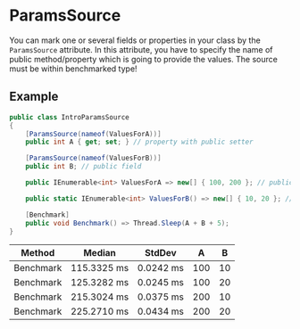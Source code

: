 # ParamsSource

You can mark one or several fields or properties in your class by the `ParamsSource` attribute. In this attribute, you have to specify the name of public method/property which is going to provide the values. The source must be within benchmarked type!

## Example

```cs
public class IntroParamsSource
{
    [ParamsSource(nameof(ValuesForA))]
    public int A { get; set; } // property with public setter

    [ParamsSource(nameof(ValuesForB))]
    public int B; // public field

    public IEnumerable<int> ValuesForA => new[] { 100, 200 }; // public property

    public static IEnumerable<int> ValuesForB() => new[] { 10, 20 }; // public static method

    [Benchmark]
    public void Benchmark() => Thread.Sleep(A + B + 5);
}
```

   Method  |      Median |    StdDev |   A |  B
---------- |------------ |---------- |---- |---
 Benchmark | 115.3325 ms | 0.0242 ms | 100 | 10
 Benchmark | 125.3282 ms | 0.0245 ms | 100 | 20
 Benchmark | 215.3024 ms | 0.0375 ms | 200 | 10
 Benchmark | 225.2710 ms | 0.0434 ms | 200 | 20
